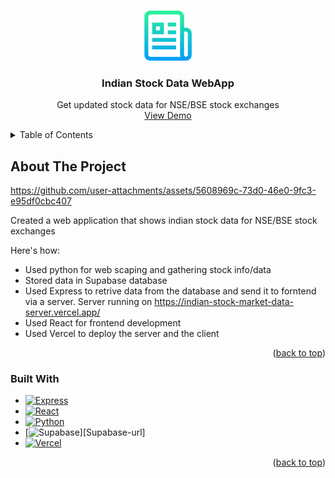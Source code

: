 <a id="readme-top"></a>

<!-- PROJECT LOGO -->
<br />
<div align="center">
  <a href="https://github.com/sharadpatel11/Indian-Stock-Data-WebApp">
    <img src="images/logo.png" alt="Logo" width="80" height="80">
  </a>

  <h3 align="center">Indian Stock Data WebApp</h3>

  <p align="center">
    Get updated stock data for NSE/BSE stock exchanges
    <br />
    <a href="https://indian-stock-market-data.vercel.app/">View Demo</a>
  </p>
</div>



<!-- TABLE OF CONTENTS -->
<details>
  <summary>Table of Contents</summary>
  <ol>
    <li>
      <a href="#about-the-project">About The Project</a>
      <ul>
        <li><a href="#built-with">Built With</a></li>
      </ul>
    </li>
  </ol>
</details>


<!-- ABOUT THE PROJECT -->
## About The Project

https://github.com/user-attachments/assets/5608969c-73d0-46e0-9fc3-e95df0cbc407

Created a web application that shows indian stock data for NSE/BSE stock exchanges

Here's how:
* Used python for web scaping and gathering stock info/data
* Stored data in Supabase database
* Used Express to retrive data from the database and send it to forntend via a server. Server running on https://indian-stock-market-data-server.vercel.app/
* Used React for frontend development
* Used Vercel to deploy the server and the client

<p align="right">(<a href="#readme-top">back to top</a>)</p>



### Built With

* [![Express][Express.js]][Express-url]
* [![React][React.js]][React-url]
* [![Python][Python]][Python-url]
* [![Supabase][Supabase]][Supabase-url]
* [![Vercel][Vercel]][Vercel-url]

<p align="right">(<a href="#readme-top">back to top</a>)</p>


<!-- MARKDOWN LINKS & IMAGES -->
<!-- https://www.markdownguide.org/basic-syntax/#reference-style-links -->
[product-screenshot]: https://github.com/user-attachments/assets/5608969c-73d0-46e0-9fc3-e95df0cbc407
[Express.js]: https://img.shields.io/badge/express.js-%23404d59.svg?style=for-the-badge&logo=express&logoColor=%2361DAFB
[Express-url]: https://expressjs.com/
[React.js]: https://img.shields.io/badge/React-20232A?style=for-the-badge&logo=react&logoColor=61DAFB
[React-url]: https://reactjs.org/
[Python]: https://img.shields.io/badge/python-3670A0?style=for-the-badge&logo=python&logoColor=ffdd54
[Python-url]: https://www.python.org/
[Supabase]: https://img.shields.io/badge/Supabase-3ECF8E?style=for-the-badge&logo=supabase&logoColor=white
[Supabse-url]: https://supabase.com/
[Vercel]: https://img.shields.io/badge/vercel-%23000000.svg?style=for-the-badge&logo=vercel&logoColor=white
[Vercel-url]: https://vercel.com/
